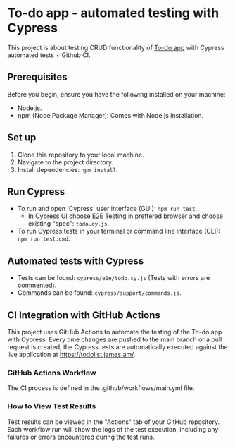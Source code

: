 # To-do app - automated testing with Cypress
 
This project is about testing CRUD functionality of <a href="https://todolist.james.am/">To-do app</a> with Cypress automated tests + Github CI.

## Prerequisites

Before you begin, ensure you have the following installed on your machine:

- Node.js.
- npm (Node Package Manager): Comes with Node.js installation.

## Set up 

1. Clone this repository to your local machine.
2. Navigate to the project directory.
3. Install dependencies: `npm install`.

## Run Cypress

- To run and open 'Cypress' user interface (GUI):  `npm run test`. 
  - In Cypress UI choose E2E Testing in preffered browser and choose existing "spec": `todo.cy.js`.
- To run Cypress tests in your terminal or command line interface (CLI): `npm run test:cmd`. 

## Automated tests with Cypress

- Tests can be found: `cypress/e2e/todo.cy.js` (Tests with errors are commented).
- Commands can be found: `cypress/support/commands.js`.


## CI Integration with GitHub Actions

This project uses GitHub Actions to automate the testing of the To-do app with Cypress. Every time changes are pushed to the main branch or a pull request is created, the Cypress tests are automatically executed against the live application at https://todolist.james.am/.

### GitHub Actions Workflow
The CI process is defined in the .github/workflows/main.yml file.

### How to View Test Results
Test results can be viewed in the "Actions" tab of your GitHub repository. Each workflow run will show the logs of the test execution, including any failures or errors encountered during the test runs.